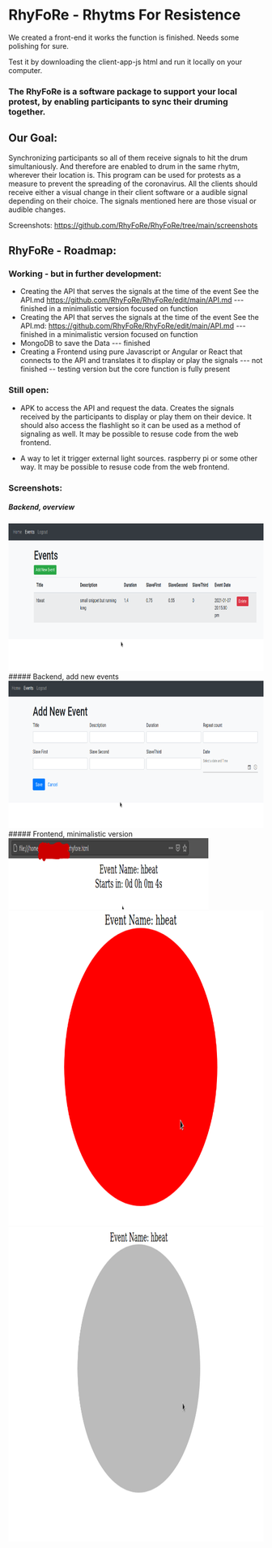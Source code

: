 # RhyFoRe - Rhytms For Resistence

We created a front-end it works the function is finished.  Needs some polishing for sure. 

Test it by downloading the client-app-js html and run it locally on your computer. 

### The RhyFoRe is a software package to support your local protest, by enabling participants to sync their druming together.

## Our Goal: 

Synchronizing participants so all of them receive  signals to hit the drum simultaniously.
And therefore are enabled to drum in the same rhytm, wherever their location is. This program can be used for protests as a measure to prevent the spreading of the coronavirus.
All the clients should receive either a visual change in their client software or a audible signal depending on their choice. 
The signals mentioned here are those visual or audible changes.

Screenshots: 
  <https://github.com/RhyFoRe/RhyFoRe/tree/main/screenshots>

## RhyFoRe - Roadmap: 


### Working - but in further development:

* Creating the API that serves the signals at the time of the event See the API.md <https://github.com/RhyFoRe/RhyFoRe/edit/main/API.md> ---  finished in a minimalistic version focused on function
* Creating the API that serves the signals at the time of the event See the API.md: <https://github.com/RhyFoRe/RhyFoRe/edit/main/API.md> ---  finished in a minimalistic version focused on function
* MongoDB to save the Data --- finished 
* Creating a Frontend using pure Javascript or Angular or React that connects to the API and translates it to display or play the signals --- not finished -- testing version but the core function is fully present  

### Still open:

* APK to access the API and request the data. Creates the signals received by the participants to display or play them on their device. It should also access the flashlight so it can be used as a method of signaling as well. It may be possible to resuse code from the web frontend.
  
* A way to let it trigger external light sources.  raspberry pi or some other way.  It may be possible to resuse code from the web frontend.

### Screenshots:

##### Backend, overview <br>
<img src="https://raw.githubusercontent.com/RhyFoRe/RhyFoRe/main/screenshots/backendoverview.png?raw=true" width=755 height=290>
##### Backend, add new events <br>
<img src="https://raw.githubusercontent.com/RhyFoRe/RhyFoRe/main/screenshots/backendnewevent.png?raw=true" width=755 height=290><br>
##### Frontend, minimalistic version <br>
<img src="https://raw.githubusercontent.com/RhyFoRe/RhyFoRe/main/screenshots/eventstart.png?raw=true" width=395 height=140>
<br>
<img src="https://raw.githubusercontent.com/RhyFoRe/RhyFoRe/main/screenshots/beat.png?raw=true" width=620 height=620>
<br>
<img src="https://raw.githubusercontent.com/RhyFoRe/RhyFoRe/main/screenshots/nobeat.png?raw=true" width=620 height=620>










 
